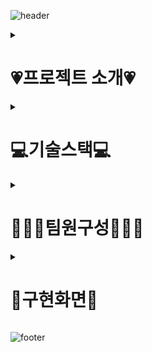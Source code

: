 ![header](https://capsule-render.vercel.app/api?type=waving&color=gradient&height=200&section=header&text=HOLOYOLO&fontSize=90&animation=fadeIn&fontColor=ffffff&fontAlign=70)

<details>
    <summary><h1>💗프로젝트 소개💗</h1></summary>
    <div markdown="1">
        <h2>Holoyolo란❓</h2>
        <h4>1인가구 소비관리 플랫폼이며 프로젝트명 'Holoyolo'는 혼자서도(Holo) 행복하게 잘 살 수 있다(Yolo)라는 의미</h4>
        <h3>📅개발 기간</h3>
        <h4>2023.11.06 ~ 2023.12.22</h4>
        <details>
            <summary><h3>📊DB 설계</h3></summary>
            <div markdown="1">
                <img src="https://github.com/minju-song/final_project/assets/97097194/6cbd8adf-adc1-44be-a4d4-a824838109f0"/>
            </div>
        </details>        
    </div>
</details>

<details>
    <summary><h1>💻기술스택💻</h1></summary>
    <div markdown="1">
        <h2>📍Front</h2>
        <img src="https://img.shields.io/badge/html5-E34F26?style=for-the-badge&logo=html5&logoColor=white"/>
        <img src="https://img.shields.io/badge/css3-1572B6?style=for-the-badge&logo=css3&logoColor=white"/>
        <img src="https://img.shields.io/badge/javascript-F7DF1E?style=for-the-badge&logo=javascript&logoColor=white"/>
        <img src="https://img.shields.io/badge/jquery-0769AD?style=for-the-badge&logo=jquery&logoColor=white"/>
        <img src="https://img.shields.io/badge/bootstrap-7952B3?style=for-the-badge&logo=bootstrap&logoColor=white"/>
        <h2>📍Backend</h2>
        <img src="https://img.shields.io/badge/Java-437291?style=for-the-badge&logo=openjdk&logoColor=white"/>
        <img src="https://img.shields.io/badge/springboot-6DB33F?style=for-the-badge&logo=springboot&logoColor=white"/>
        <img src="https://img.shields.io/badge/thymeleaf-005F0F?style=for-the-badge&logo=thymeleaf&logoColor=white"/>
        <h2>📍Database</h2>
        <img src="https://img.shields.io/badge/oracle-F80000?style=for-the-badge&logo=oracle&logoColor=white"/>
        <h2>📍Server</h2>
        <img src="https://img.shields.io/badge/amazonec2-FF9900?style=for-the-badge&logo=amazonec2&logoColor=white"/>
        <h2>📍CI/CD</h2>
        <img src="https://img.shields.io/badge/apachemaven-C71A36?style=for-the-badge&logo=apachemaven&logoColor=white"/>
        <img src="https://img.shields.io/badge/jenkins-D24939?style=for-the-badge&logo=jenkins&logoColor=white"/>        
        <img src="https://img.shields.io/badge/docker-2496ED?style=for-the-badge&logo=docker&logoColor=white"/>
        <h2>📍Collaborative Software / Remote repository</h2>
        <img src="https://img.shields.io/badge/jira-0052CC?style=for-the-badge&logo=jira&logoColor=white"/>
        <img src="https://img.shields.io/badge/github-181717?style=for-the-badge&logo=github&logoColor=white"/> 
    </div>
</details>

<details>
    <summary><h1>🧑‍🤝‍🧑팀원구성🧑‍🤝‍🧑</h1></summary>
    <div markdown="1">
<h3>🥇 팀장 : <a href="https://github.com/jino030">전유진</a><br></h3>
<h3>🥈 부팀장 : <a href="https://github.com/minju-song">송민주</a><br></h3>
<h3>🥉 팀원 : <a href="https://github.com/kongom2">공성훈</a><br></h3>
<h3>🥉 팀원 : <a href="https://github.com/SuMmmn">박수민</a><br></h3>
<h3>🥉 팀원 : <a href="https://github.com/CHUNcarry">양진우</a><br></h3>
    </div>
</details>

<details>
    <summary><h1>🎁구현화면🎁</h1></summary>
    <div markdown="1">
        <details>
            <summary><h3>🏠메인홈</h3></summary>
            <div markdown="1">
                <img src="https://github.com/minju-song/final_project/assets/97097194/033c3c1e-1ad0-4df2-acfb-6b7210b4a3cf"/>
            </div>
        </details>
        <details>
            <summary><h3>🔓로그인</h3></summary>
            <div markdown="1">
                <img src="https://github.com/minju-song/final_project/assets/97097194/dc89fece-415c-4a15-ac81-2b662aabbcf9"/>
            </div>
        </details>
        <details>
            <summary><h3>📒가계부</h3></summary>
            <div markdown="1">
                <img src="https://github.com/minju-song/final_project/assets/97097194/024f32be-6386-430a-9b16-b345b1eaee97"/>
            </div>
        </details>
        <details>
            <summary><h3>💳중고거래</h3></summary>
            <div markdown="1">
                <img src="https://github.com/minju-song/final_project/assets/97097194/83c44354-883e-4663-91d0-cf31e2eb4488"/>
            </div>
        </details>
        <details>
            <summary><h3>💌중고거래 채팅</h3></summary>
            <div markdown="1">
                <img src="https://github.com/minju-song/final_project/assets/97097194/34905560-7f5c-4d8b-968a-a13b53d2b102"/>
            </div>
        </details>
        <details>
            <summary><h3>👪알뜰모임</h3></summary>
            <div markdown="1">
                <img src="https://github.com/minju-song/final_project/assets/97097194/af3bec2c-7acf-45ce-8d1f-34f25e0b7560"/>
            </div>
        </details>
        <details>
            <summary><h3>📝메모장</h3></summary>
            <div markdown="1">
                <img src="https://github.com/minju-song/final_project/assets/97097194/06941c09-8159-4f0a-ae64-4404a657daf8"/>
            </div>
        </details>
        <details>
            <summary><h3>💬커뮤니티</h3></summary>
            <div markdown="1">
                <img src="https://github.com/minju-song/final_project/assets/97097194/1e8b4676-5dc2-4345-9d7f-13339829bae9"/>
            </div>
        </details>
        <details>
            <summary><h3>🛠️관리자</h3></summary>
            <div markdown="1">
                <img src="https://github.com/minju-song/final_project/assets/97097194/d8aebb8c-7f0c-4531-b101-090890a47178"/>
            </div>
        </details>
    </div>
</details>

![footer](https://capsule-render.vercel.app/api?type=waving&color=gradient&height=100&section=footer)
